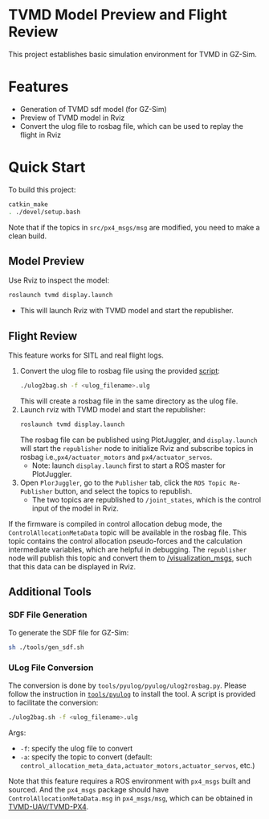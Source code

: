 # TVMD Model Preview and Flight Review

This project establishes basic simulation environment for TVMD in GZ-Sim.

# Features

- Generation of TVMD sdf model (for GZ-Sim)
- Preview of TVMD model in Rviz
- Convert the ulog file to rosbag file, which can be used to replay the flight in Rviz

# Quick Start

To build this project:
```bash
catkin_make
. ./devel/setup.bash
```
Note that if the topics in `src/px4_msgs/msg` are modified, you need to make a clean build.

## Model Preview
Use Rviz to inspect the model:
```bash
roslaunch tvmd display.launch
```
- This will launch Rviz with TVMD model and start the republisher.

## Flight Review

This feature works for SITL and real flight logs.
1. Convert the ulog file to rosbag file using the provided [script](#ulog-file-conversion):
    ```bash
    ./ulog2bag.sh -f <ulog_filename>.ulg
    ```
    This will create a rosbag file in the same directory as the ulog file.
2. Launch rviz with TVMD model and start the republisher:
    ```bash
    roslaunch tvmd display.launch
    ```
    The rosbag file can be published using PlotJuggler, and `display.launch` will start the `republisher` node to initialize Rviz and  subscribe topics in rosbag i.e.,`px4/actuator_motors` and `px4/actuator_servos`. 
    - Note: launch `display.launch` first to start a ROS master for PlotJuggler.
3. Open `PlorJuggler`, go to the `Publisher` tab, click the `ROS Topic Re-Publisher` button, and select the topics to republish. 
    - The two topics are republished to `/joint_states`, which is the control input of the model in Rviz.


If the firmware is compiled in control allocation debug mode, the `ControlAllocationMetaData` topic will be available in the rosbag file. This topic contains the control allocation pseudo-forces and the calculation intermediate variables, which are helpful in debugging. The `republisher` node will publish this topic and convert them to [/visualization_msgs](https://wiki.ros.org/visualization_msgs), such that this data can be displayed in Rviz.

## Additional Tools
### SDF File Generation
To generate the SDF file for GZ-Sim:
```bash
sh ./tools/gen_sdf.sh
```

### ULog File Conversion
The conversion is done by `tools/pyulog/pyulog/ulog2rosbag.py`. Please follow the instruction in [`tools/pyulog`](./tools/pyulog/README.md) to install the tool.
A script is provided to facilitate the conversion:
```bash
./ulog2bag.sh -f <ulog_filename>.ulg
```
Args: 
+ `-f`: specify the ulog file to convert
+ `-a`: specify the topic to convert (default: `control_allocation_meta_data,actuator_motors,actuator_servos`, etc.)

Note that this feature requires a ROS environment with `px4_msgs` built and sourced. And the `px4_msgs` package should have `ControlAllocationMetaData.msg` in `px4_msgs/msg`, which can be obtained in [TVMD-UAV/TVMD-PX4](https://github.com/TVMD-UAV/TVMD-PX4). 